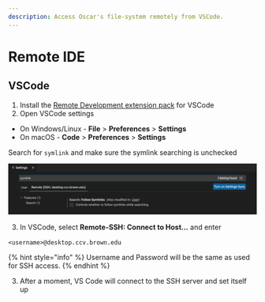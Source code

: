 ```yaml
---
description: Access Oscar's file-system remotely from VSCode.
---
```


# Remote IDE

## VSCode

1. Install the [Remote Development extension pack](https://aka.ms/vscode-remote/download/extension) for VSCode
2. Open VSCode settings 

* On Windows/Linux - **File** &gt; **Preferences** &gt; **Settings**
* On macOS - **Code** &gt; **Preferences** &gt; **Settings**

Search for `symlink` and make sure the symlink searching is unchecked

![](../.gitbook/assets/screen-shot-2021-07-27-at-9.52.23-am.png)

3.  In VSCode, select  **Remote-SSH: Connect to Host…** and enter

```
<username>@desktop.ccv.brown.edu
```

{% hint style="info" %}
 Username and Password will be the same as used for SSH access.
{% endhint %}

3. After a moment, VS Code will connect to the SSH server and set itself up





